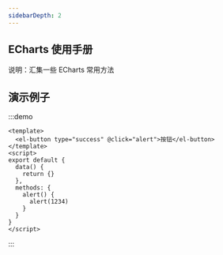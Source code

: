 ```yaml
---
sidebarDepth: 2
---
```


## ECharts 使用手册

说明：汇集一些 ECharts 常用方法

## 演示例子

:::demo
```vue
<template>
  <el-button type="success" @click="alert">按钮</el-button>
</template>
<script>
export default {
  data() {
    return {}
  },
  methods: {
    alert() {
      alert(1234)
    }
  }
}
</script>
```
:::